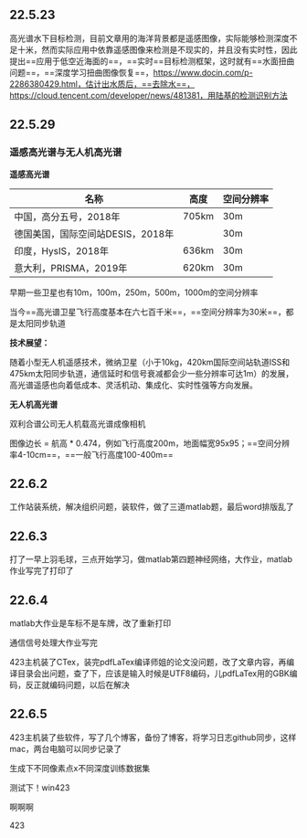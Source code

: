 ## 22.5.23

高光谱水下目标检测，目前文章用的海洋背景都是遥感图像，实际能够检测深度不足十米，然而实际应用中依靠遥感图像来检测是不现实的，并且没有实时性，因此提出==应用于低空近海面的==，==实时==目标检测框架，这时就有==水面扭曲问题==，==深度学习扭曲图像恢复==，https://www.docin.com/p-2286380429.html，估计出水质后，==去除水==，https://cloud.tencent.com/developer/news/481381，用陆基的检测识别方法

## 22.5.29

###  遥感高光谱与无人机高光谱

**遥感高光谱**

| 名称                              | 高度  | 空间分辨率 |
| --------------------------------- | ----- | ---------- |
| 中国，高分五号，2018年            | 705km | 30m        |
| 德国美国，国际空间站DESIS，2018年 |       | 30m        |
| 印度，HysIS，2018年               | 636km | 30m        |
| 意大利，PRISMA，2019年            | 620km | 30m        |

早期一些卫星也有10m，100m，250m，500m，1000m的空间分辨率

当今==高光谱卫星飞行高度基本在六七百千米==，==空间分辨率为30米==，都是太阳同步轨道

**技术展望：**

随着小型无人机遥感技术，微纳卫星（小于10kg，420km国际空间站轨道ISS和475km太阳同步轨道，通信延时和信号衰减都会少一些分辨率可达1m）的发展，高光谱遥感也向着低成本、灵活机动、集成化、实时性强等方向发展。

**无人机高光谱**

双利合谱公司无人机载高光谱成像相机

图像边长 = 航高 * 0.474，例如飞行高度200m，地面幅宽95x95；==空间分辨率4-10cm==，==一般飞行高度100-400m==

## 22.6.2

工作站装系统，解决组织问题，装软件，做了三道matlab题，最后word排版乱了

## 22.6.3

打了一早上羽毛球，三点开始学习，做matlab第四题神经网络，大作业，matlab作业写完了打印了

## 22.6.4

matlab大作业是车标不是车牌，改了重新打印

通信信号处理大作业写完

423主机装了CTex，装完pdfLaTex编译师姐的论文没问题，改了文章内容，再编译目录会出问题，查了下，应该是输入时候是UTF8编码，儿pdfLaTex用的GBK编码，反正就编码问题，以后在解决

## 22.6.5

423主机装了些软件，写了几个博客，备份了博客，将学习日志github同步，这样mac，两台电脑可以同步记录了

生成下不同像素点x不同深度训练数据集

测试下！win423

啊啊啊

423
